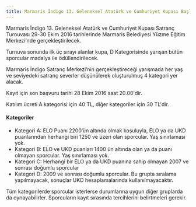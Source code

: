 ```yaml
---
title: Marmaris İndigo 13. Geleneksel Atatürk ve Cumhuriyet Kupası Başlıyor!
---
```


Marmaris İndigo 13. Geleneksel Atatürk ve Cumhuriyet Kupası Satranç Turnuvası 29-30  Ekim 2016 tarihlerinde Marmaris Belediyesi Yüzme Eğitim Merkezi’nde gerçekleştirilecek.  

Turnuva sonunda ilk üç sırayı alanlar kupa, D Kategorisinde yarışan bütün sporcular madalya ile ödüllendirilecek.

Marmaris İndigo Satranç Merkezi’nin gerçekleştireceği yarışmada her yaş ve seviyedeki satranç severler düşünülerek oluşturulmuş 4 kategori yer alacak.

Kayıt için son başvuru tarihi 28 Ekim 2016 saat 20.00'dir.

Katılım ücreti A kategorisi için 40 TL, diğer kategoriler için 30 TL'dir.

#### Kategoriler
* Kategori A: ELO Puanı 2200’ün altında olmak koşuluyla, ELO ya da UKD puanlarından herhangi biri 1250 ve üzeri olan sporcular. Yaş sınırlaması yok.
* Kategori B: ELO ve UKD puanları 1400 ün altında olan ya da puanı olmayan sporcular. Yaş sınırlaması yok.
* Kategori C: Herhangi bir ELO ya da UKD puanına sahip olmayan 2007 ve sonrası doğumlu sporcular
* Kategori D: 2009 ve sonrası doğumlu sporcular. Bu grupta sıralama yapılmayacak, sonuçlar UKD hesaplamalarında kullanılmayacaktır.

Tüm kategorilerde sporcular isterlerse durumlarına uygun diğer gruplarda da oynayabilirler. Sporcuların kayıt sırasında tercihlerini belirtmeleri gerekir.  
